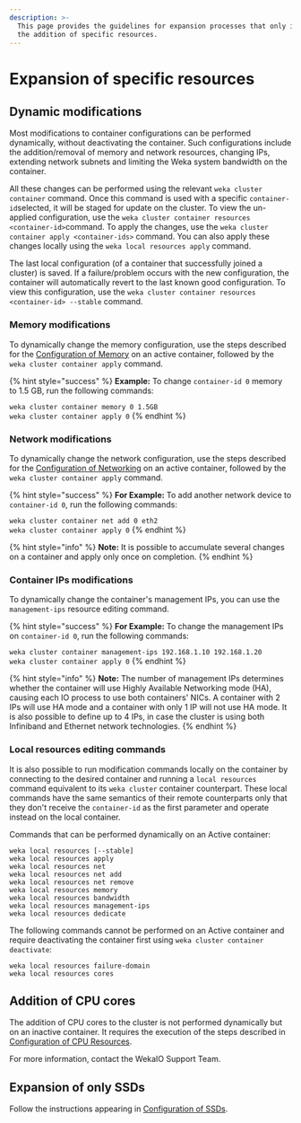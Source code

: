```yaml
---
description: >-
  This page provides the guidelines for expansion processes that only involve
  the addition of specific resources.
---
```


# Expansion of specific resources

## Dynamic modifications

Most modifications to container configurations can be performed dynamically, without deactivating the container. Such configurations include the addition/removal of memory and network resources, changing IPs, extending network subnets and limiting the Weka system bandwidth on the container.&#x20;

All these changes can be performed using the relevant `weka cluster container` command. Once this command is used with a specific `container-id`selected, it will be staged for update on the cluster. To view the un-applied configuration, use the `weka cluster container resources <container-id>`command. To apply the changes, use the `weka cluster container apply <container-ids>` command. You can also apply these changes locally using the `weka local resources apply` command.

The last local configuration (of a container that successfully joined a cluster) is saved. If a failure/problem occurs with the new configuration, the container will automatically revert to the last known good configuration. To view this configuration, use the `weka cluster container resources <container-id> --stable` command.&#x20;

### Memory modifications

To dynamically change the memory configuration, use the steps described for the [Configuration of Memory](../../install/bare-metal/using-cli.md#stage-10-configuration-of-memory-optional) on an active container, followed by the `weka cluster container apply` command.

{% hint style="success" %}
**Example:** To change `container-id 0` memory to 1.5 GB, run the following commands:

`weka cluster container memory 0 1.5GB`\
`weka cluster container apply 0`
{% endhint %}

### Network modifications

To dynamically change the network configuration, use the steps described for the [Configuration of Networking](../../install/bare-metal/using-cli.md#stage-6-configuration-of-networking) on an active container, followed by the `weka cluster container apply` command.

{% hint style="success" %}
**For Example:** To add another network device to `container-id 0`, run the following commands:

`weka cluster container net add 0 eth2`\
`weka cluster container apply 0`
{% endhint %}

{% hint style="info" %}
**Note:** It is possible to accumulate several changes on a container and apply only once on completion.
{% endhint %}

### Container IPs modifications

To dynamically change the container's management IPs, you can use the `management-ips` resource editing command.&#x20;

{% hint style="success" %}
**For Example:** To change the management IPs on `container-id 0`, run the following commands:

`weka cluster container management-ips 192.168.1.10 192.168.1.20`\
`weka cluster container apply 0`
{% endhint %}

{% hint style="info" %}
**Note:** The number of management IPs determines whether the container will use Highly Available Networking mode (HA), causing each IO process to use both containers' NICs. A container with 2 IPs will use HA mode and a container with only 1 IP will not use HA mode. It is also possible to define up to 4 IPs, in case the cluster is using both Infiniband and Ethernet network technologies.
{% endhint %}

### Local resources editing commands

It is also possible to run modification commands locally on the container by connecting to the desired container and running a `local resources` command equivalent to its `weka cluster` container counterpart. These local commands have the same semantics of their remote counterparts only that they don't receive the `container-id` as the first parameter and operate instead on the local container.&#x20;

Commands that can be performed dynamically on an Active container:

`weka local resources [--stable]`\
`weka local resources apply`\
`weka local resources net`\
`weka local resources net add`\
`weka local resources net remove`\
`weka local resources memory`\
`weka local resources bandwidth`\
`weka local resources management-ips`\
`weka local resources dedicate`

The following commands cannot be performed on an Active container and require deactivating the container first using `weka cluster container deactivate`:

`weka local resources failure-domain`\
`weka local resources cores`

## Addition of CPU cores

The addition of CPU cores to the cluster is not performed dynamically but on an inactive container. It requires the execution of the steps described in [Configuration of CPU Resources](../../install/bare-metal/using-cli.md#stage-9-configuration-of-cpu-resources).&#x20;

For more information, contact the WekaIO Support Team.

## Expansion of only SSDs

Follow the instructions appearing in [Configuration of SSDs](../../install/bare-metal/using-cli.md#stage-6-configuration-of-ssds).

